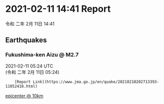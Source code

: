 # 2021-02-11 14:41 Report
令和 二年 2月 11日 14:41

## Earthquakes
### Fukushima-ken Aizu @ M2.7
2021-02-11 05:24 UTC  
        (令和 二年 2月 11日 05:24)
  
        [Report Link](https://www.jma.go.jp/en/quake/20210210202713393-11052418.html)  
[epicenter @ 10km](https://www.google.com/maps/place/37°00'00%22+139°24'00%22/@37,139.4,17z/data=!3m1!4b1!4m5!3m4!1s0x0:0x0!8m2!3d37!4d139.4)